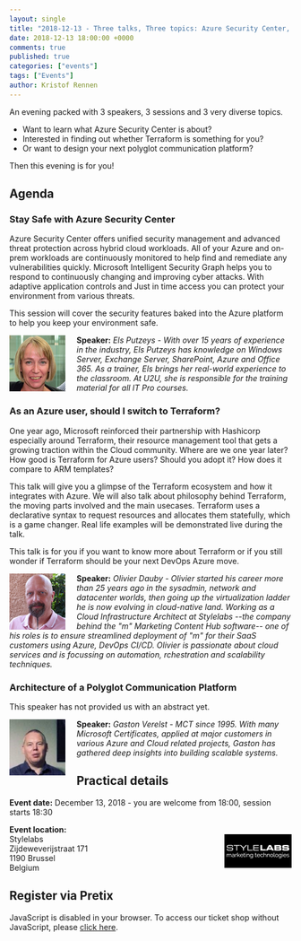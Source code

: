 ```yaml
---
layout: single
title: "2018-12-13 - Three talks, Three topics: Azure Security Center, Terraform & Polyglot Architectures"
date: 2018-12-13 18:00:00 +0000
comments: true
published: true
categories: ["events"]
tags: ["Events"]
author: Kristof Rennen
---
```


An evening packed with 3 speakers, 3 sessions and 3 very diverse topics. 
* Want to learn what Azure Security Center is about? 
* Interested in finding out whether Terraform is something for you? 
* Or want to design your next polyglot communication platform? 

Then this evening is for you!

## Agenda

### Stay Safe with Azure Security Center
Azure Security Center offers unified security management and advanced threat protection across hybrid cloud workloads.
All of your Azure and on-prem workloads are continuously monitored to help find and remediate any vulnerabilities quickly. 
Microsoft Intelligent Security Graph helps you to respond to continuously changing and improving cyber attacks. 
With adaptive application controls and Just in time access you can protect your environment from various threats.
 
This session will cover the security features baked into the Azure platform to help you keep your environment safe.

<img src="/assets/media/speakers/els-putzeys.jpg" alt="Els Putzeys" align="left" height="100" width="100" style="margin-right: 20px;">**Speaker:** *Els Putzeys - With over 15 years of experience in the industry, Els Putzeys has knowledge on Windows Server, Exchange Server, SharePoint, Azure and Office 365. As a trainer, Els brings her real-world experience to the classroom. At U2U, she is responsible for the training material for all IT Pro courses.*

### As an Azure user, should I switch to Terraform?
One year ago, Microsoft reinforced their partnership with Hashicorp especially around Terraform, their resource management tool that gets a growing traction within the Cloud community. 
Where are we one year later? How good is Terraform for Azure users? Should you adopt it? How does it compare to ARM templates?

This talk will give you a glimpse of the Terraform ecosystem and how it integrates with Azure. 
We will also talk about philosophy behind Terraform, the moving parts involved and the main usecases. 
Terraform uses a declarative syntax to request resources and allocates them statefully, which is a game changer. Real life examples will be demonstrated live during the talk.

This talk is for you if you want to know more about Terraform or if you still wonder if Terraform should be your next DevOps Azure move.

<img src="/assets/media/speakers/olivier-dauby.jpg" alt="Olivier Dauby" align="left" height="100" width="100" style="margin-right: 20px;">**Speaker:** *Olivier Dauby - Olivier started his career more than 25 years ago in the sysadmin, network and datacenter worlds, then going up the virtualization ladder he is now evolving in cloud-native land. Working as a Cloud Infrastructure Architect at Stylelabs --the company behind the "m" Marketing Content Hub software-- one of his roles is to ensure streamlined deployment of "m" for their SaaS customers using Azure, DevOps CI/CD. Olivier is passionate about cloud services and is focussing on automation, rchestration and scalability techniques.*

### Architecture of a Polyglot Communication Platform 

This speaker has not provided us with an abstract yet.

<img src="/assets/media/speakers/gaston-verelst.jpg" alt="Gaston Verelst" align="left" height="100" width="100" style="margin-right: 20px;">**Speaker:** *Gaston Verelst - MCT since 1995. With many Microsoft Certificates, applied at major customers in various Azure and Cloud related projects, Gaston has gathered deep insights into building scalable systems.*

## Practical details

**Event date:** December 13, 2018 - you are welcome from 18:00, session starts 18:30

**Event location:**<br />
<img width="120" height="60" align="right" alt="" src="/assets/media/sponsors/logo-stylelabs.jpg">Stylelabs<br />
Zijdeweverijstraat 171<br />
1190 Brussel<br />
Belgium

## Register via Pretix
<link rel="stylesheet" type="text/css" href="https://pretix.eu/azug/20181213/widget/v1.css">
<script type="text/javascript" src="https://pretix.eu/widget/v1.en.js" async></script>
<pretix-widget event="https://pretix.eu/azug/20181213/"></pretix-widget>
<noscript>
   <div class="pretix-widget">
        <div class="pretix-widget-info-message">
            JavaScript is disabled in your browser. To access our ticket shop without JavaScript, please <a target="_blank" rel="noopener" href="https://pretix.eu/azug/20181213/">click here</a>.
        </div>
    </div>
</noscript>
